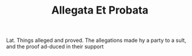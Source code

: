 ---
title: Allegata Et Probata
letter: A
permalink: "/definitions/allegata-et-probata.html"
body: Lat. Things alleged and proved. The allegations made hy a party to a sult, and
  the proof ad-duced in their support
published_at: '2018-07-07'
source: Black's Law Dictionary
layout: post
---